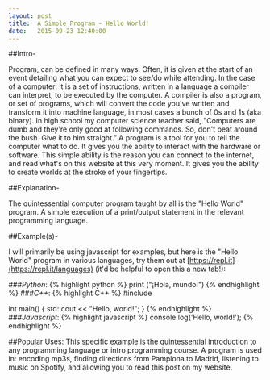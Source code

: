 ```yaml
---
layout: post
title:  A Simple Program - Hello World!
date:   2015-09-23 12:40:00
---
```


##Intro-
    
Program, can be defined in many ways. Often, it is given at the start of an event detailing what you can expect to see/do while attending. In the case of a computer: it is a set of instructions, written in a language a compiler can interpret, to be executed by the computer. A compiler is also a program, or set of programs, which will convert the code you've written and transform it into machine language, in most cases a bunch of 0s and 1s (aka binary). In high school my computer science teacher said, "Computers are dumb and they're only good at following commands. So, don't beat around the bush. Give it to him straight.” A program is a tool for you to tell the computer what to do. It gives you the ability to interact with the hardware or software. This simple ability is the reason you can connect to the internet, and read what's on this website at this very moment. It gives you the ability to create worlds at the stroke of your fingertips.

##Explanation-
	
The quintessential computer program taught by all is the "Hello World" program. A simple execution of a print/output statement in the relevant programming language.

##Example(s)-
    
I will primarily be using javascript for examples, but here is the "Hello World" program in various languages, try them out at [https://repl.it](https://repl.it/languages) (it'd be helpful to open this a new tab!):

###*Python*:
{% highlight python %}
print ("¡Hola, mundo!")
{% endhighlight %}
###*C++*:
{% highlight C++ %}
#include <iostream>

int main()
{
    std::cout << "Hello, world!";
}
{% endhighlight %}
###*Javascript*:
{% highlight javascript %}
console.log('Hello, world!');
{% endhighlight %}

##Popular Uses:
This specific example is the quintessential introduction to any programming language or intro programming course. A program is used in: encoding mp3s, finding directions from Pamplona to Madrid, listening to music on Spotify, and allowing you to read this post on my website.
    